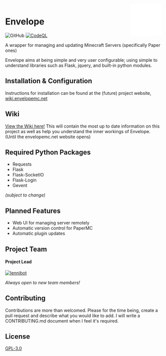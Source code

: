 <img src="https://raw.githubusercontent.com/envelopemc/envelope/dev/tools/logo.svg" align="right" height="100" width="100">

# Envelope

![GitHub](https://img.shields.io/github/license/envelopemc/envelope?style=flat-square)
[![CodeQL](https://github.com/envelopemc/envelope/actions/workflows/codeql-analysis.yml/badge.svg)](https://github.com/envelopemc/envelope/actions/workflows/codeql-analysis.yml)

A wrapper for managing and updating Minecraft Servers (specifically Paper ones)

Envelope aims at being simple and very user configurable; using simple to understand libraries such as Flask, jquery, and built-in python modules.

## Installation & Configuration
Instructions for installation can be found at the (future) project website, [wiki.envelopemc.net](https://wiki.envelopemc.net)

## Wiki
[View the Wiki here!](https://github.com/lennibot/envelope/wiki) This will contain the most up to date information on this project as well as help you understand the inner workings of Envelope. (Until the envelopemc.net website opens)


## Required Python Packages
* Requests
* Flask
* Flask-SocketIO
* Flask-Login
* Gevent

*(subject to change)*

## Planned Features
* Web UI for managing server remotely
* Automatic version control for PaperMC
* Automatic plugin updates

## Project Team
#### Project Lead
[![lennibot](https://gravatar.com/avatar/a3092a3e9580459a223b71ecb47daac7.png)](https://www.github.com/lennibot)

*Always open to new team members!*


## Contributing
Contributions are more than welcomed. 
Please for the time being, create a pull request and describe what you would like to add. I will write a CONTRIBUTING.md document when I feel it's required.

## License
[GPL-3.0](https://choosealicense.com/licenses/gpl-3.0/)
